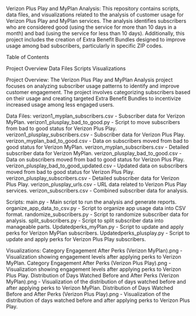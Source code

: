 Verizon Plus Play and MyPlan Analysis:
This repository contains scripts, data files, and visualizations related to the analysis of customer usage for Verizon Plus Play and MyPlan services. The analysis identifies subscribers who are considered good (using the service for more than 10 days in a month) and bad (using the service for less than 10 days). Additionally, this project includes the creation of Extra Benefit Bundles designed to improve usage among bad subscribers, particularly in specific ZIP codes.

Table of Contents

Project Overview
Data Files
Scripts
Visualizations

Project Overview:
The Verizon Plus Play and MyPlan Analysis project focuses on analyzing subscriber usage patterns to identify and improve customer engagement. The project involves categorizing subscribers based on their usage and creating targeted Extra Benefit Bundles to incentivize increased usage among less engaged users.

Data Files:
verizon1_myplan_subscribers.csv - Subscriber data for Verizon MyPlan.
verizon1_plusplay_bad_to_good.py - Script to move subscribers from bad to good status for Verizon Plus Play.
verizon1_plusplay_subscribers.csv - Subscriber data for Verizon Plus Play.
verizon_myplan_bad_to_good.csv - Data on subscribers moved from bad to good status for Verizon MyPlan.
verizon_myplan_subscribers.csv - Detailed subscriber data for Verizon MyPlan.
verizon_plusplay_bad_to_good.csv - Data on subscribers moved from bad to good status for Verizon Plus Play.
verizon_plusplay_bad_to_good_updated.csv - Updated data on subscribers moved from bad to good status for Verizon Plus Play.
verizon_plusplay_subscribers.csv - Detailed subscriber data for Verizon Plus Play.
verizon_plusplay_urls.csv - URL data related to Verizon Plus Play services.
verizon_subscribers.csv - Combined subscriber data for analysis.

Scripts:
main.py - Main script to run the analysis and generate reports.
organize_app_data_to_csv.py - Script to organize app usage data into CSV format.
randomize_subscribers.py - Script to randomize subscriber data for analysis.
split_subscribers.py - Script to split subscriber data into manageable parts.
Updatedperks_myPlan.py - Script to update and apply perks for Verizon MyPlan subscribers.
Updatedperks_plusplay.py - Script to update and apply perks for Verizon Plus Play subscribers.

Visualizations:
Category Engagement After Perks (Verizon MyPlan).png - Visualization showing engagement levels after applying perks to Verizon MyPlan.
Category Engagement After Perks (Verizon Plus Play).png - Visualization showing engagement levels after applying perks to Verizon Plus Play.
Distribution of Days Watched Before and After Perks (Verizon MyPlan).png - Visualization of the distribution of days watched before and after applying perks to Verizon MyPlan.
Distribution of Days Watched Before and After Perks (Verizon Plus Play).png - Visualization of the distribution of days watched before and after applying perks to Verizon Plus Play.
